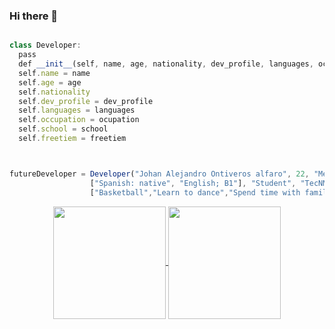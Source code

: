 ### Hi there 👋

<!--
**ChemsJam/ChemsJam** is a ✨ _special_ ✨ repository because its `README.md` (this file) appears on your GitHub profile.
-->

```ts

class Developer:
  pass
  def __init__(self, name, age, nationality, dev_profile, languages, occupation, school, freetime)
  self.name = name
  self.age = age
  self.nationality
  self.dev_profile = dev_profile
  self.languages = languages
  self.occupation = ocupation
  self.school = school
  self.freetiem = freetiem



futureDeveloper = Developer("Johan Alejandro Ontiveros alfaro", 22, "Mexican", "BackEnd developer",
                  ["Spanish: native", "English; B1"], "Student", "TecNM Campus Ciudad Hidalgo",
                  ["Basketball","Learn to dance","Spend time with family and friends"])

```

<p align="center">
<a href="https://github.com/ChemsJam?tab=repositories">
  <img height="180" align="center" src="https://github-readme-stats.vercel.app/api?username=ChemsJam&show_icons=true&theme=dracula&rank_icon=github" />
</a>
<a href="https://github.com/ChemsJam?tab=repositories">
  <img height="180" align="center" src="https://github-readme-stats.vercel.app/api/top-langs/?username=ChemsJam&layout=compact&theme=onedark&hide=html,scss,prolog" />
</a>
<p>
